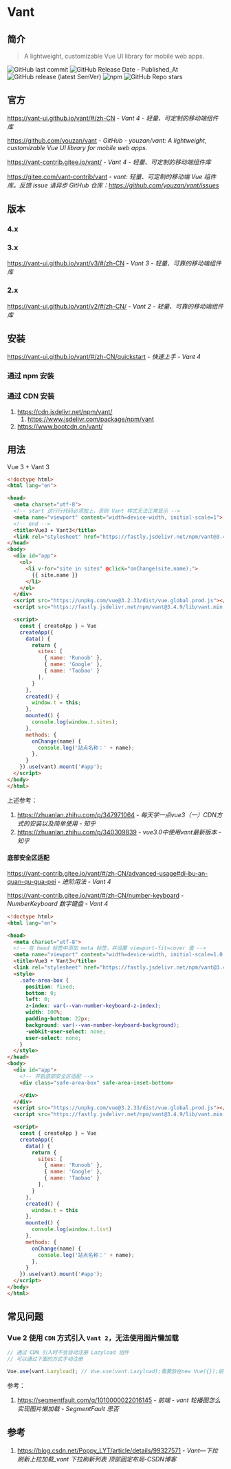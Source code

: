# Vant

## 简介

> A lightweight, customizable Vue UI library for mobile web apps.

![GitHub last commit](https://badgen.net/github/last-commit/youzan/vant?icon=github&color=blue)
![GitHub Release Date - Published_At](https://img.shields.io/github/release-date/youzan/vant?display_date=published_at&logo=github)
![GitHub release (latest SemVer)](https://img.shields.io/github/v/release/youzan/vant?logo=github)
![npm](https://img.shields.io/npm/v/vant?logo=npm)
![GitHub Repo stars](https://img.shields.io/github/stars/youzan/vant?style=social)

## 官方

https://vant-ui.github.io/vant/#/zh-CN - *Vant 4 - 轻量、可定制的移动端组件库*

https://github.com/youzan/vant - *GitHub - youzan/vant: A lightweight, customizable Vue UI library for mobile web apps.*

https://vant-contrib.gitee.io/vant/ - *Vant 4 - 轻量、可定制的移动端组件库*

https://gitee.com/vant-contrib/vant - *vant: 轻量、可定制的移动端 Vue 组件库。反馈 issue 请异步 GitHub 仓库：https://github.com/youzan/vant/issues*

## 版本

### 4.x

### 3.x

https://vant-ui.github.io/vant/v3/#/zh-CN - *Vant 3 - 轻量、可靠的移动端组件库*

### 2.x

https://vant-ui.github.io/vant/v2/#/zh-CN/ - *Vant 2 - 轻量、可靠的移动端组件库*

## 安装

https://vant-ui.github.io/vant/#/zh-CN/quickstart - *快速上手 - Vant 4*

### 通过 npm 安装

### 通过 CDN 安装

1. https://cdn.jsdelivr.net/npm/vant/
    1. https://www.jsdelivr.com/package/npm/vant
2. https://www.bootcdn.cn/vant/

## 用法

Vue 3 + Vant 3

```html
<!doctype html>
<html lang="en">

<head>
  <meta charset="utf-8">
  <!-- start 这行行代码必须加上，否则 Vant 样式无法正常显示 -->
  <meta name="viewport" content="width=device-width, initial-scale=1">
  <!-- end -->
  <title>Vue3 + Vant3</title>
  <link rel="stylesheet" href="https://fastly.jsdelivr.net/npm/vant@3.4.9/lib/index.css" />
</head>
<body>
  <div id="app">
    <ol>
      <li v-for="site in sites" @click="onChange(site.name);">
        {{ site.name }}
      </li>
    </ol>
  </div>
  <script src="https://unpkg.com/vue@3.2.33/dist/vue.global.prod.js"></script>
  <script src="https://fastly.jsdelivr.net/npm/vant@3.4.9/lib/vant.min.js"></script>

  <script>
    const { createApp } = Vue
    createApp({
      data() {
        return {
          sites: [
            { name: 'Runoob' },
            { name: 'Google' },
            { name: 'Taobao' }
          ],
        }
      },
      created() {
        window.t = this;
      },
      mounted() {
        console.log(window.t.sites);
      },
      methods: {
        onChange(name) {
          console.log('站点名称：' + name);
        },
      }
    }).use(vant).mount('#app');
  </script>
</body>
</html>
```

上述参考：

1. https://zhuanlan.zhihu.com/p/347971064 - *每天学一点vue3（一）CDN方式的安装以及简单使用 - 知乎*
2. https://zhuanlan.zhihu.com/p/340309839 - *vue3.0中使用vant最新版本 - 知乎*

#### 底部安全区适配

https://vant-contrib.gitee.io/vant/#/zh-CN/advanced-usage#di-bu-an-quan-qu-gua-pei - *进阶用法 - Vant 4*

https://vant-contrib.gitee.io/vant/#/zh-CN/number-keyboard - *NumberKeyboard 数字键盘 - Vant 4*

```html
<!doctype html>
<html lang="en">

<head>
  <meta charset="utf-8">
  <!-- 在 head 标签中添加 meta 标签，并设置 viewport-fit=cover 值 -->
  <meta name="viewport" content="width=device-width, initial-scale=1.0, maximum-scale=1.0, minimum-scale=1.0, viewport-fit=cover" />
  <title>Vue3 + Vant3</title>
  <link rel="stylesheet" href="https://fastly.jsdelivr.net/npm/vant@3.4.9/lib/index.css" />
  <style>
    .safe-area-box {
      position: fixed;
      bottom: 0;
      left: 0;
      z-index: var(--van-number-keyboard-z-index);
      width: 100%;
      padding-bottom: 22px;
      background: var(--van-number-keyboard-background);
      -webkit-user-select: none;
      user-select: none;
    }
  </style>
</head>
<body>
  <div id="app">
    <!-- 开启底部安全区适配 -->
    <div class="safe-area-box" safe-area-inset-bottom>

    </div>
  </div>
  <script src="https://unpkg.com/vue@3.2.33/dist/vue.global.prod.js"></script>
  <script src="https://fastly.jsdelivr.net/npm/vant@3.4.9/lib/vant.min.js"></script>

  <script>
    const { createApp } = Vue
    createApp({
      data() {
        return {
          sites: [
            { name: 'Runoob' },
            { name: 'Google' },
            { name: 'Taobao' }
          ],
        }
      },
      created() {
        window.t = this
      },
      mounted() {
        console.log(window.t.list)
      },
      methods: {
        onChange(name) {
          console.log('站点名称：' + name);
        },
      }
    }).use(vant).mount('#app');
  </script>
</body>
</html>
```

## 常见问题

### Vue 2 使用 `CDN` 方式引入 `Vant 2`，无法使用图片懒加载

```javascript
// 通过 CDN 引入时不会自动注册 Lazyload 组件
// 可以通过下面的方式手动注册

Vue.use(vant.Lazyload); // Vue.use(vant.Lazyload);需要放在new Vue({});前面
```

参考：

1. https://segmentfault.com/q/1010000022016145 - *前端 - vant 轮播图怎么实现图片懒加载 - SegmentFault 思否*

## 参考

1. https://blog.csdn.net/Poppy_LYT/article/details/99327571 - *Vant—下拉刷新上拉加载_vant 下拉刷新列表 顶部固定布局-CSDN博客*
